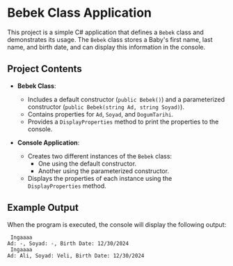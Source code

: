 # Bebek Class Application

This project is a simple C# application that defines a `Bebek` class and demonstrates its usage. The `Bebek` class stores a Baby's first name, last name, and birth date, and can display this information in the console.

## Project Contents

- **Bebek Class**:
  - Includes a default constructor (`public Bebek()`) and a parameterized constructor (`public Bebek(string Ad, string Soyad)`).
  - Contains properties for `Ad`, `Soyad`, and `DogumTarihi`.
  - Provides a `DisplayProperties` method to print the properties to the console.

- **Console Application**:
  - Creates two different instances of the `Bebek` class:
    - One using the default constructor.
    - Another using the parameterized constructor.
  - Displays the properties of each instance using the `DisplayProperties` method.

## Example Output

When the program is executed, the console will display the following output:

```text
 Ingaaaa
Ad: -, Soyad: -, Birth Date: 12/30/2024
 Ingaaaa
Ad: Ali, Soyad: Veli, Birth Date: 12/30/2024
```
